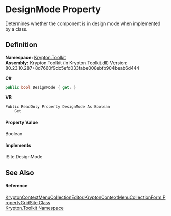 # DesignMode Property


Determines whether the component is in design mode when implemented by a class.



## Definition
**Namespace:** <a href="79d2eac2-21f4-54ff-7552-b20c33c30600.md">Krypton.Toolkit</a>  
**Assembly:** Krypton.Toolkit (in Krypton.Toolkit.dll) Version: 80.23.10.287+8d7660f9dc5efd033fabe008ebfb904beab6d444

**C#**
``` C#
public bool DesignMode { get; }
```
**VB**
``` VB
Public ReadOnly Property DesignMode As Boolean
	Get
```



#### Property Value
Boolean

#### Implements
ISite.DesignMode  


## See Also


#### Reference
<a href="c5569953-507d-30b5-61bb-c3df34044563.md">KryptonContextMenuCollectionEditor.KryptonContextMenuCollectionForm.PropertyGridSite Class</a>  
<a href="79d2eac2-21f4-54ff-7552-b20c33c30600.md">Krypton.Toolkit Namespace</a>  
